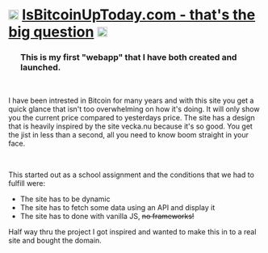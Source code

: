 # <img src="https://assets-global.website-files.com/65df0227a3b097d0c3344778/65df088caf5c7cbd5c4996aa_webclip.png" width="20" height="20" /> [IsBitcoinUpToday.com  - that's the big question](https://isbitcoinuptoday.com/) <img src="https://assets-global.website-files.com/65df0227a3b097d0c3344778/65df088caf5c7cbd5c4996aa_webclip.png" width="20" height="20" />
   



<div id="user-content-toc">
  <ul  style="list-style: none;">
   <summary>
      <h3>This is my first "webapp" that I have both created and launched.</h3>
</summary>
    </ul>
</div>
<br>
<p>I have been intrested in Bitcoin for many years and with this site you get a quick glance that isn't too overwhelming on how it's doing. It will only show you the current price compared to yesterdays price. 
The site has a design that is heavily inspired by the site vecka.nu because it's so good. You get the jist in less than a second, all you need to know boom straight in your face.</p>
 <br>
<p>This started out as a school assignment and the conditions that we had to fulfill were:</p>
<div>
  <ul  style="list-style-type: disc;">
   <summary>
<li>The site has to be dynamic</li>
<li>The site has to fetch some data using an API and display it</li>
<li>The site has to done with vanilla JS, <s>no frameworks!</s> </li>
 </summary></ul></div>

<p>Half way thru the project I got inspired and wanted to make this in to a real site and bought the domain. </p>

